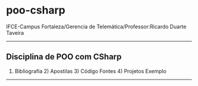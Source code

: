 poo-csharp
==========

IFCE-Campus Fortaleza/Gerencia de Telemática/Professor:Ricardo Duarte Taveira

----------------------------
Disciplina de POO com CSharp
----------------------------
1) Bibliografia 2) Apostilas 3) Código Fontes 4) Projetos Exemplo
----------------------------
